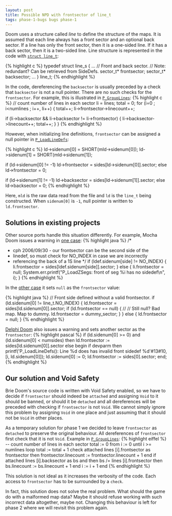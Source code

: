 ```yaml
---
layout: post
title: Possible NPD with frontsector of line_t
tags: phase-1-bugs bugs phase-1
---
```

Doom uses a structure called *line* to define the structure of the maps.
It is assumed that each line always has a front sector and an optional
back sector. If a line has only the front sector, then it is a one-sided line.
If it has a back sector, then it is a two-sided line. Line structure
is represented in the code with
[`struct line_t`](https://github.com/id-Software/DOOM/blob/77735c3ff0772609e9c8d29e3ce2ab42ff54d20b/linuxdoom-1.10/r_defs.h#L179):

{% highlight c %}
typedef struct line_s
{
  ...
  // Front and back sector.
  // Note: redundant? Can be retrieved from SideDefs.
  sector_t*  frontsector;
  sector_t*  backsector;
  ...
} line_t;
{% endhighlight %}

In the code, dereferencing the `backsector` is usually preceded by a check
that `backsector` is not a null pointer. There are no such checks for
the `frontsector`. For example, this is illustrated in
[`P_GroupLines`](https://github.com/id-Software/DOOM/blob/77735c3ff0772609e9c8d29e3ce2ab42ff54d20b/linuxdoom-1.10/p_setup.c#L523):
{% highlight c %}
// count number of lines in each sector
li = lines;
total = 0;
for (i=0 ; i<numlines ; i++, li++)
{
  total++;
  li->frontsector->linecount++;

  if (li->backsector && li->backsector != li->frontsector)
  {
    li->backsector->linecount++;
    total++;
  }
}
{% endhighlight %}

However, when initializing line definitions, `frontsector` can be assigned
a null pointer in
[`P_LoadLineDefs`](https://github.com/id-Software/DOOM/blob/77735c3ff0772609e9c8d29e3ce2ab42ff54d20b/linuxdoom-1.10/p_setup.c#L423):

{% highlight c %}
ld->sidenum[0] = SHORT(mld->sidenum[0]);
ld->sidenum[1] = SHORT(mld->sidenum[1]);

if (ld->sidenum[0] != -1)
  ld->frontsector = sides[ld->sidenum[0]].sector;
else
  ld->frontsector = 0;

if (ld->sidenum[1] != -1)
  ld->backsector = sides[ld->sidenum[1]].sector;
else
  ld->backsector = 0;
{% endhighlight %}

Here, `mld` is the raw data read from the file and `ld` is the `line_t` being
constructed. When `sidenum[0]` is `-1`, null pointer is written to
`ld.frontsector`.


## Solutions in existing projects
Other source ports handle this situation differently. For example,
Mocha Doom issues a warning in
[one case](https://github.com/AXDOOMER/mochadoom/blob/a1c6b24747ed21d3912608c9f6dc712dc57ce9c9/src/p/BoomLevelLoader.java#L1029):
{% highlight java %}
/*
  * cph 2006/09/30 - our frontsector can be the second side of the
  * linedef, so must check for NO_INDEX in case we are incorrectly
  * referencing the back of a 1S line
  */
if (ldef.sidenum[side] != NO_INDEX) {
  li.frontsector = sides[ldef.sidenum[side]].sector;
} else {
  li.frontsector = null;
  System.err.printf("P_LoadZSegs: front of seg %i has no sidedef\n", i);
}
{% endhighlight %}

In the
[other case](https://github.com/AXDOOMER/mochadoom/blob/a1c6b24747ed21d3912608c9f6dc712dc57ce9c9/src/p/LevelLoader.java#L393)
it sets `null` as the `frontsector` value:

{% highlight java %}
// Front side defined without a valid frontsector.
if (ld.sidenum[0] != line_t.NO_INDEX) {
  ld.frontsector = sides[ld.sidenum[0]].sector;
  if (ld.frontsector == null) { // // Still null? Bad map. Map to dummy.
    ld.frontsector = dummy_sector;
  }
} else {
  ld.frontsector = null;
}
{% endhighlight %}

[Delphi Doom](https://github.com/jval1972/DelphiDoom/blob/5bf3eedfec9af85decdaac3a6bba675a6de0fc82/Doom/p_setup.pas#L1037)
also issues a warning and sets another sector as the `frontsector`:
{% highlight pascal %}
if (ld.sidenum[0] >= 0) and (ld.sidenum[0] < numsides) then
  ld.frontsector := sides[ld.sidenum[0]].sector
else
begin
  if devparm then
    printf('P_LoadLineDefs(): Line %d does has invalid front sidedef %d'#13#10, [i, ld.sidenum[0]]);
  ld.sidenum[0] := 0;
  ld.frontsector := sides[0].sector;
end;
{% endhighlight %}

## Our solution and Void Safety
Brie Doom's source code is written with Void Safety enabled, so we have to
decide if `frontsector` should indeed be `attached` and assigning `Void` to
it should be banned, or should it be `detached` and all dereferences will
be preceded with checking if `frontsector` is not `Void`. We cannot simply
ignore this problem by assigning `Void` in one place and just assuming
that it should not be `Void` in other places.

As a temporary solution for phase 1 we decided to leave
`frontsector` as `detached` to preserve
the original behaviour. All dereferences of `frontsector` first check
that it is not `Void`. Example in
[`P_GroupLines`](https://github.com/imustafin/brie_doom/blob/50f595c05fbbe59509f158bcea390bc908a500e7/brie_doom/p_setup.e):
{% highlight eiffel %}
-- count number of lines in each sector
total := 0
from
  i := 0
until
  i >= numlines
loop
  total := total + 1
  check attached lines [i].frontsector as frontsector then
    frontsector.linecount := frontsector.linecount + 1
  end
  if attached lines [i].backsector as bs and then bs /= lines [i].frontsector then
    bs.linecount := bs.linecount + 1
  end
  i := i + 1
end
{% endhighlight %}

This solution is not ideal as it increases the verbosity of the code.
Each access to `frontsector` has to be surrounded by a `check`.

In fact, this solution does not solve the real problem. What should the game
do with a malformed map data? Maybe it should refuse working with such incorrect
data altogether, maybe not. Changing this behaviour is left for phase 2
where we will revisit this problem again.
